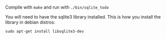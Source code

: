 Compile with `make` and run with `./bin/sqlite_todo`

You will need to have the sqlite3 library installed. This is how you install the library in debian distros:
```
sudo apt-get install libsqlite3-dev
```
